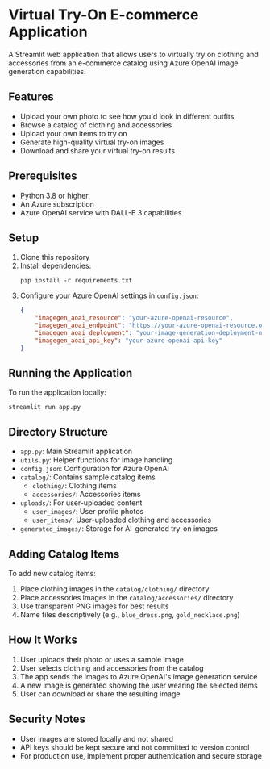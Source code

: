 # Virtual Try-On E-commerce Application

A Streamlit web application that allows users to virtually try on clothing and accessories from an e-commerce catalog using Azure OpenAI image generation capabilities.

## Features

- Upload your own photo to see how you'd look in different outfits
- Browse a catalog of clothing and accessories
- Upload your own items to try on
- Generate high-quality virtual try-on images
- Download and share your virtual try-on results

## Prerequisites

- Python 3.8 or higher
- An Azure subscription
- Azure OpenAI service with DALL-E 3 capabilities

## Setup

1. Clone this repository
2. Install dependencies:
   ```
   pip install -r requirements.txt
   ```
3. Configure your Azure OpenAI settings in `config.json`:
   ```json
   {
       "imagegen_aoai_resource": "your-azure-openai-resource",
       "imagegen_aoai_endpoint": "https://your-azure-openai-resource.openai.azure.com",
       "imagegen_aoai_deployment": "your-image-generation-deployment-name",
       "imagegen_aoai_api_key": "your-azure-openai-api-key"
   }
   ```

## Running the Application

To run the application locally:

```
streamlit run app.py
```

## Directory Structure

- `app.py`: Main Streamlit application
- `utils.py`: Helper functions for image handling
- `config.json`: Configuration for Azure OpenAI
- `catalog/`: Contains sample catalog items
  - `clothing/`: Clothing items
  - `accessories/`: Accessories items
- `uploads/`: For user-uploaded content
  - `user_images/`: User profile photos
  - `user_items/`: User-uploaded clothing and accessories
- `generated_images/`: Storage for AI-generated try-on images

## Adding Catalog Items

To add new catalog items:
1. Place clothing images in the `catalog/clothing/` directory
2. Place accessories images in the `catalog/accessories/` directory
3. Use transparent PNG images for best results
4. Name files descriptively (e.g., `blue_dress.png`, `gold_necklace.png`)

## How It Works

1. User uploads their photo or uses a sample image
2. User selects clothing and accessories from the catalog
3. The app sends the images to Azure OpenAI's image generation service
4. A new image is generated showing the user wearing the selected items
5. User can download or share the resulting image

## Security Notes

- User images are stored locally and not shared
- API keys should be kept secure and not committed to version control
- For production use, implement proper authentication and secure storage
